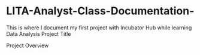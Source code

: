 # LITA-Analyst-Class-Documentation-
This is where I document my first project with Incubator Hub while learning Data Analysis 
Project Title

Project Overview 
